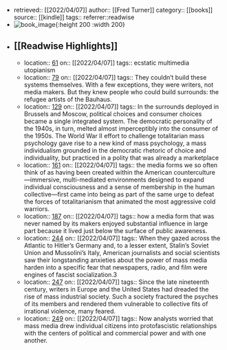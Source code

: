 - retrieved:: [[2022/04/07]]
  author:: [[Fred Turner]]
  category:: [[books]]
  source:: [[kindle]]
  tags:: 
  referrer::readwise
- ![book_image](https://images-na.ssl-images-amazon.com/images/I/518RiuFY1cL._SL200_.jpg){:height 200 :width 200}
- ## [[Readwise Highlights]]
	- location:: [61](kindle://book?action=open&asin=undefined&location=61)
	  on:: [[2022/04/07]]
	  tags:: 
	  ecstatic multimedia utopianism
	- location:: [79](kindle://book?action=open&asin=undefined&location=79)
	  on:: [[2022/04/07]]
	  tags:: 
	  They couldn’t build these systems themselves. With a few exceptions, they were writers, not media makers. But they knew people who could build surrounds: the refugee artists of the Bauhaus.
	- location:: [129](kindle://book?action=open&asin=undefined&location=129)
	  on:: [[2022/04/07]]
	  tags:: 
	  In the surrounds deployed in Brussels and Moscow, political choices and consumer choices became a single integrated system. The democratic personality of the 1940s, in turn, melted almost imperceptibly into the consumer of the 1950s. The World War II effort to challenge totalitarian mass psychology gave rise to a new kind of mass psychology, a mass individualism grounded in the democratic rhetoric of choice and individuality, but practiced in a polity that was already a marketplace
	- location:: [161](kindle://book?action=open&asin=undefined&location=161)
	  on:: [[2022/04/07]]
	  tags:: 
	  the media forms we so often think of as having been created within the American counterculture—immersive, multi-mediated environments designed to expand individual consciousness and a sense of membership in the human collective—first came into being as part of the same urge to defeat the forces of totalitarianism that animated the most aggressive cold warriors.
	- location:: [187](kindle://book?action=open&asin=undefined&location=187)
	  on:: [[2022/04/07]]
	  tags:: 
	  how a media form that was never named by its makers enjoyed substantial influence in large part because it lived just below the surface of public awareness.
	- location:: [244](kindle://book?action=open&asin=undefined&location=244)
	  on:: [[2022/04/07]]
	  tags:: 
	  When they gazed across the Atlantic to Hitler’s Germany and, to a lesser extent, Stalin’s Soviet Union and Mussolini’s Italy, American journalists and social scientists saw their longstanding anxieties about the power of mass media harden into a specific fear that newspapers, radio, and film were engines of fascist socialization.3
	- location:: [247](kindle://book?action=open&asin=undefined&location=247)
	  on:: [[2022/04/07]]
	  tags:: 
	  Since the late nineteenth century, writers in Europe and the United States had dreaded the rise of mass industrial society. Such a society fractured the psyches of its members and rendered them vulnerable to collective fits of irrational violence, many feared.
	- location:: [249](kindle://book?action=open&asin=undefined&location=249)
	  on:: [[2022/04/07]]
	  tags:: 
	  Now analysts worried that mass media drew individual citizens into protofascistic relationships with the centers of political and commercial power and with one another.